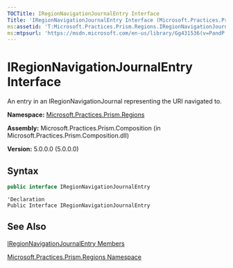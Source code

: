 ```yaml
---
TOCTitle: IRegionNavigationJournalEntry Interface
Title: 'IRegionNavigationJournalEntry Interface (Microsoft.Practices.Prism.Regions)'
ms:assetid: 'T:Microsoft.Practices.Prism.Regions.IRegionNavigationJournalEntry'
ms:mtpsurl: 'https://msdn.microsoft.com/en-us/library/Gg431536(v=PandP.50)'
---
```


# IRegionNavigationJournalEntry Interface

An entry in an IRegionNavigationJournal representing the URI navigated to.

**Namespace:** [Microsoft.Practices.Prism.Regions](https://msdn.microsoft.com/en-us/library/microsoft.practices.prism.regions(v=pandp.50))

**Assembly:** Microsoft.Practices.Prism.Composition (in Microsoft.Practices.Prism.Composition.dll)

**Version:** 5.0.0.0 (5.0.0.0)

## Syntax

```C#
public interface IRegionNavigationJournalEntry
```

```VB
'Declaration
Public Interface IRegionNavigationJournalEntry
```

## See Also

[IRegionNavigationJournalEntry Members](https://msdn.microsoft.com/en-us/library/microsoft.practices.prism.regions.iregionnavigationjournalentry_members(v=pandp.50))

[Microsoft.Practices.Prism.Regions Namespace](https://msdn.microsoft.com/en-us/library/microsoft.practices.prism.regions(v=pandp.50))